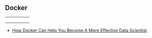 ## Docker


|   |   |   |   |   |
|---|:-:|:-:|:-:|:-:|
|   |   |   |   |   |
|   |   |   |   |   |
|   |   |   |   |   |


- [How Docker Can Help You Become A More Effective Data Scientist](https://towardsdatascience.com/how-docker-can-help-you-become-a-more-effective-data-scientist-7fc048ef91d5)
